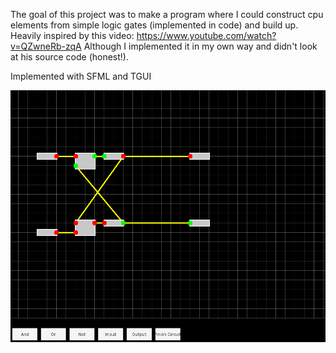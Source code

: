 The goal of this project was to make a program where I could construct cpu elements from simple logic gates (implemented in code) and build up. Heavily inspired by 
this video: https://www.youtube.com/watch?v=QZwneRb-zqA  Although I implemented it in my own way and didn't look at his source code (honest!).

Implemented with SFML and TGUI

![Screenshot of CPU Simulation](assets/NOR_latch.png)
